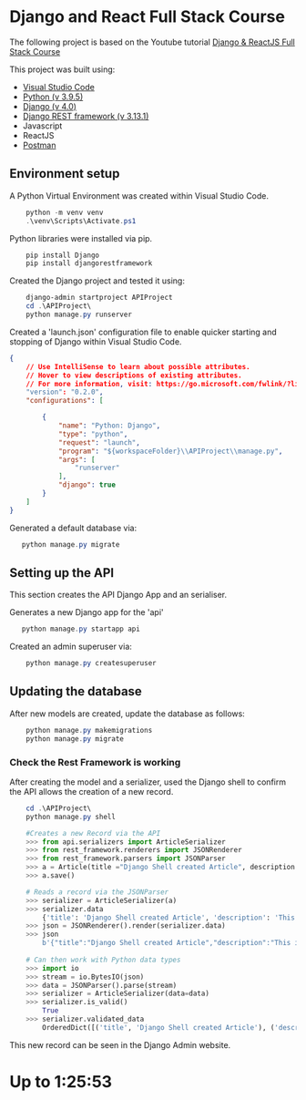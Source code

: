 # Django and React Full Stack Course

The following project is based on the Youtube tutorial [Django & ReactJS Full Stack Course][1]

This project was built using:

- [Visual Studio Code][2]
- [Python (v 3.9.5)][3]
- [Django (v 4.0)][4]
- [Django REST framework (v 3.13.1)][5]
- Javascript
- ReactJS
- [Postman][8]

## Environment setup

A Python Virtual Environment was created within Visual Studio Code.

``` ps1
    python -m venv venv
    .\venv\Scripts\Activate.ps1
```

Python libraries were installed via pip.

``` ps1
    pip install Django
    pip install djangorestframework
```

Created the Django project and tested it using:

``` ps1
    django-admin startproject APIProject
    cd .\APIProject\
    python manage.py runserver
```

Created a 'launch.json' configuration file to enable quicker starting and stopping of Django within Visual Studio Code.

``` json
{
    // Use IntelliSense to learn about possible attributes.
    // Hover to view descriptions of existing attributes.
    // For more information, visit: https://go.microsoft.com/fwlink/?linkid=830387
    "version": "0.2.0",
    "configurations": [

        {
            "name": "Python: Django",
            "type": "python",
            "request": "launch",
            "program": "${workspaceFolder}\\APIProject\\manage.py",
            "args": [
                "runserver"
            ],
            "django": true
        }
    ]
}
```

Generated a default database via:

 ``` ps1
    python manage.py migrate
 ```

## Setting up the API

This section creates the API Django App and an serialiser.

 Generates a new Django app for the 'api'

 ``` ps1 Tab 1
    python manage.py startapp api
```

Created an admin superuser via:

``` powershell
    python manage.py createsuperuser
```

## Updating the database

After new models are created, update the database as follows:

``` ps1
    python manage.py makemigrations
    python manage.py migrate
```

### Check the Rest Framework is working

After creating the model and a serializer, used the Django shell to confirm the API allows the creation of a new record.

``` ps1
    cd .\APIProject\
    python manage.py shell
```

``` python
    #Creates a new Record via the API
    >>> from api.serializers import ArticleSerializer
    >>> from rest_framework.renderers import JSONRenderer
    >>> from rest_framework.parsers import JSONParser
    >>> a = Article(title ="Django Shell created Article", description = "This is the description")
    >>> a.save()

    # Reads a record via the JSONParser
    >>> serializer = ArticleSerializer(a)
    >>> serializer.data
        {'title': 'Django Shell created Article', 'description': 'This is the description'}
    >>> json = JSONRenderer().render(serializer.data)
    >>> json
        b'{"title":"Django Shell created Article","description":"This is the description"}'
    
    # Can then work with Python data types
    >>> import io
    >>> stream = io.BytesIO(json)
    >>> data = JSONParser().parse(stream)
    >>> serializer = ArticleSerializer(data=data)
    >>> serializer.is_valid()
        True
    >>> serializer.validated_data
        OrderedDict([('title', 'Django Shell created Article'), ('description', 'This is the description')])
```

This new record can be seen in the Django Admin website.

# Up to 1:25:53

[1]: https://www.youtube.com/watch?v=VBqJ0-imSMU 'Django & ReactJS Full Stack Course'
[2]: https://code.visualstudio.com/ 'Visual Studio Code'
[3]: https://www.python.org/ 'Python'
[4]: https://www.djangoproject.com/ 'django'
[5]: https://www.django-rest-framework.org/ 'Django Rest Framework'
[8]: https://www.postman.com/downloads/ 'Postman'